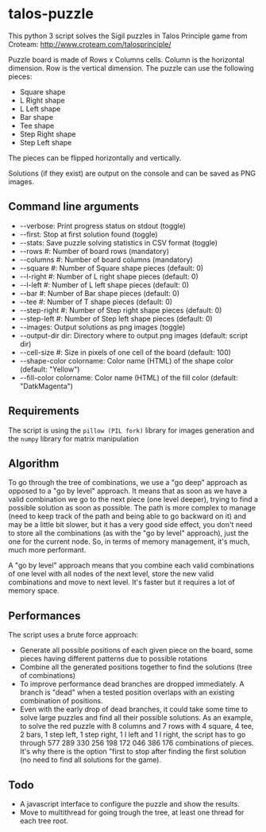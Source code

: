 ﻿# talos-puzzle

This python 3 script solves the Sigil puzzles in Talos Principle game from Croteam: <http://www.croteam.com/talosprinciple/>

Puzzle board is made of Rows x Columns cells.
Column is the horizontal dimension.
Row is the vertical dimension.
The puzzle can use the following pieces:

- Square shape
- L Right shape
- L Left shape
- Bar shape
- Tee shape
- Step Right shape
- Step Left shape

The pieces can be flipped horizontally and vertically.

Solutions (if they exist) are output on the console and can be saved as PNG images.

## Command line arguments

- --verbose: Print progress status on stdout (toggle)
- --first: Stop at first solution found (toggle)
- --stats: Save puzzle solving statistics in CSV format (toggle)
- --rows #: Number of board rows (mandatory)
- --columns #: Number of board columns (mandatory)
- --square #: Number of Square shape pieces (default: 0)
- --l-right #: Number of L right shape pieces (default: 0)
- --l-left #: Number of L left shape pieces (default: 0)
- --bar #: Number of Bar shape pieces (default: 0)
- --tee #: Number of T shape pieces (default: 0)
- --step-right #: Number of Step right shape pieces (default: 0)
- --step-left #: Number of Step left shape pieces (default: 0)
- --images: Output solutions as png images (toggle)
- --output-dir dir: Directory where to output png images (default: script dir)
- --cell-size #: Size in pixels of one cell of the board (default: 100)
- --shape-color colorname: Color name (HTML) of the shape color (default: "Yellow")
- --fill-color colorname: Color name (HTML) of the fill color (default: "DatkMagenta")

## Requirements

The script is using the `pillow (PIL fork)` library for images generation and the `numpy` library for matrix manipulation

## Algorithm

To go through the tree of combinations, we use a "go deep" approach as opposed to a "go by level" approach. It means that as soon as we have a valid combination we go to the next piece (one level deeper), trying to find a possible solution as soon as possible. The path is more complex to manage (need to keep track of the path and being able to go backward on it) and may be a little bit slower, but it has a very good side effect, you don't need to store all the combinations (as with the "go by level" approach), just the one for the current node. So, in terms of memory management, it's much, much more performant.

A "go by level" approach means that you combine each valid combinations of one level with all nodes of the next level, store the new valid combinations and move to next level. It's faster but it requires a lot of memory space.

## Performances

The script uses a brute force approach:

- Generate all possible positions of each given piece on the board, some pieces having different patterns due to possible rotations
- Combine all the generated positions together to find the solutions (tree of combinations)
- To improve performance dead branches are dropped immediately. A branch is "dead" when a tested position overlaps with an existing combination of positions.
- Even with the early drop of dead branches, it could take some time to solve large puzzles and find all their possible solutions. As an example, to solve the red puzzle with 8 columns and 7 rows with 4 square, 4 tee, 2 bars, 1 step left, 1 step right, 1 l left and 1 l right, the script has to go through 577 289 330 256 198 172 046 386 176 combinations of pieces. It's why there is the option "first to stop after finding the first solution (no need to find all solutions for the game).

## Todo

- A javascript interface to configure the puzzle and show the results.
- Move to multithread for going trough the tree, at least one thread for each tree root.
